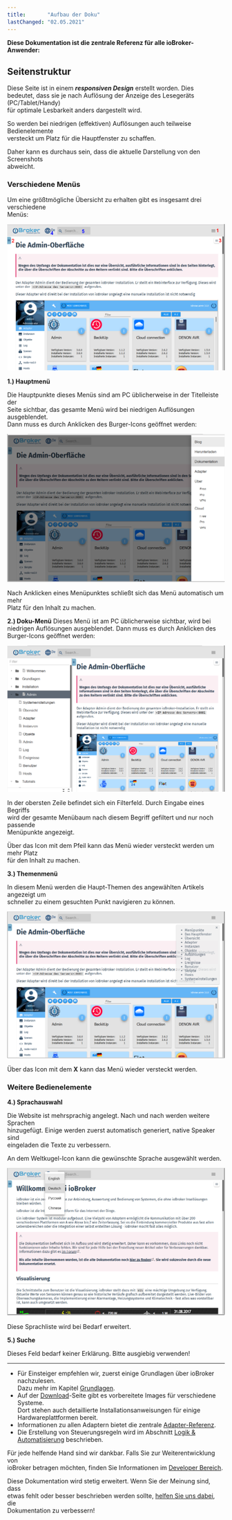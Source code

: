 ```yaml
---
title:       "Aufbau der Doku"
lastChanged: "02.05.2021"
---
```


**Diese Dokumentation ist die zentrale Referenz für alle ioBroker-Anwender:**


## Seitenstruktur
Diese Seite ist in einem ***responsiven Design*** erstellt worden. Dies  
bedeutet, dass sie je nach Auflösung der Anzeige des Lesegeräts (PC/Tablet/Handy)  
für optimale Lesbarkeit anders dargestellt wird.  

So werden bei niedrigen (effektiven) Auflösungen auch teilweise Bedienelemente  
versteckt um Platz für die Hauptfenster zu schaffen.  

Daher kann es durchaus sein, dass die aktuelle Darstellung von den Screenshots  
abweicht.  

### Verschiedene Menüs
Um eine größtmögliche Übersicht zu erhalten gibt es insgesamt drei verschiedene  
Menüs:  

![Seiten-Menüs](media/Seite_numbers.png)


**1.) Hauptmenü**

Die Hauptpunkte dieses Menüs sind am PC üblicherweise in der Titelleiste der  
Seite sichtbar, das gesamte Menü wird bei niedrigen Auflösungen ausgeblendet.  
Dann  muss es durch Anklicken des Burger-Icons geöffnet werden:

![Seiten-Menü](media/Hauptmenu.png)

Nach Anklicken eines Menüpunktes schließt sich das Menü automatisch um mehr  
Platz für den Inhalt zu machen.


**2.) Doku-Menü**
Dieses Menü ist am PC üblicherweise sichtbar, wird bei niedrigen Auflösungen 
ausgeblendet. Dann  muss es durch Anklicken des Burger-Icons geöffnet werden:

![Doku-Menü](media/Dokumenu.png)

In der obersten Zeile befindet sich ein Filterfeld. Durch Eingabe eines Begriffs  
wird der gesamte Menübaum nach diesem Begriff gefiltert und nur noch passende  
Menüpunkte angezeigt.

Über das Icon mit dem Pfeil kann das Menü wieder versteckt werden um mehr Platz  
für den Inhalt zu machen.

**3.) Themenmenü**

In diesem Menü werden die Haupt-Themen des angewählten Artikels angezeigt um  
schneller zu einem gesuchten Punkt navigieren zu können.

![Themen-Menü](media/Themenmenu.png)

Über das Icon mit dem **X** kann das Menü wieder versteckt werden.

### Weitere Bedienelemente
**4.) Sprachauswahl**

Die Website ist mehrsprachig angelegt. Nach und nach werden weitere Sprachen  
hinzugefügt. Einige werden zuerst automatisch generiert, native Speaker sind  
eingeladen die Texte zu verbessern.

An dem Weltkugel-Icon kann die gewünschte Sprache ausgewählt werden.

![Sprachauswahl](media/Languages.png)

Diese Sprachliste wird bei Bedarf erweitert.


**5.) Suche**

Dieses Feld bedarf keiner Erklärung. Bitte ausgiebig verwenden!

---


* Für Einsteiger empfehlen wir, zuerst einige Grundlagen über ioBroker nachzulesen.  
Dazu mehr im Kapitel [Grundlagen].  
* Auf der [Download]-Seite gibt es vorbereitete Images für verschiedene Systeme.  
Dort stehen auch detaillierte Installationsanweisungen für einige Hardwareplattformen bereit.  
* Informationen zu allen Adaptern bietet die zentrale [Adapter-Referenz].  
* Die Erstellung von Steuerungsregeln wird im Abschnitt [Logik & Automatisierung] beschrieben.  

Für jede helfende Hand sind wir dankbar. Falls Sie zur Weiterentwicklung von  
ioBroker betragen möchten, finden Sie Informationen im [Developer Bereich].  

Diese Dokumentation wird stetig erweitert. Wenn Sie der Meinung sind, dass  
etwas fehlt oder besser beschrieben werden sollte, [helfen Sie uns dabei], die  
Dokumentation zu verbessern!

[Grundlagen]: https://www.iobroker.net/#de/documentation/basics/README.md
[Download]: https://www.iobroker.net/#de/download
[Adapter-Referenz]: https://www.iobroker.net/#de/adapters
[Logik & Automatisierung]: https://www.iobroker.net/#de/documentation/logic/examples.md
[Developer Bereich]: https://www.iobroker.net/#de/documentation/dev/adapterdev.md
[helfen Sie uns dabei]: https://www.iobroker.net/#de/documentation/community/doc.md